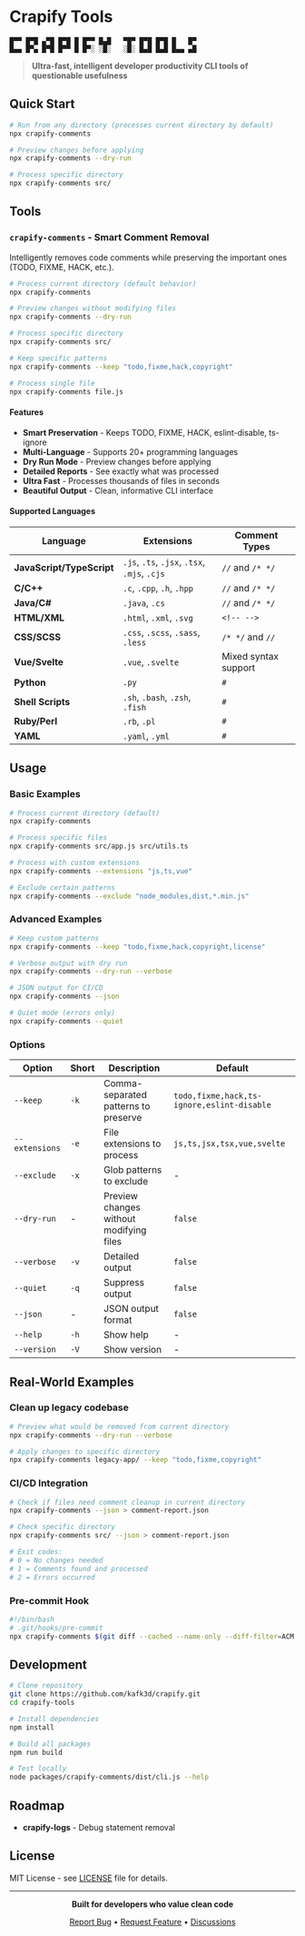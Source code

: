 # Crapify Tools

```
█▀▀ █▀█ ▄▀█ █▀█ █ █▀▀ █▄█   ▀█▀ █▀█ █▀█ █   █▀
█▄▄ █▀▄ █▀█ █▀▀ █ █▀░ ░█░   ░█░ █▄█ █▄█ █▄▄ ▄█
```

> **Ultra-fast, intelligent developer productivity CLI tools of questionable usefulness**

## Quick Start

```bash
# Run from any directory (processes current directory by default)
npx crapify-comments

# Preview changes before applying
npx crapify-comments --dry-run

# Process specific directory
npx crapify-comments src/
```

## Tools

### `crapify-comments` - Smart Comment Removal

Intelligently removes code comments while preserving the important ones (TODO, FIXME, HACK, etc.).

```bash
# Process current directory (default behavior)
npx crapify-comments

# Preview changes without modifying files
npx crapify-comments --dry-run

# Process specific directory
npx crapify-comments src/

# Keep specific patterns
npx crapify-comments --keep "todo,fixme,hack,copyright"

# Process single file
npx crapify-comments file.js
```

#### Features

- **Smart Preservation** - Keeps TODO, FIXME, HACK, eslint-disable, ts-ignore
- **Multi-Language** - Supports 20+ programming languages
- **Dry Run Mode** - Preview changes before applying
- **Detailed Reports** - See exactly what was processed
- **Ultra Fast** - Processes thousands of files in seconds
- **Beautiful Output** - Clean, informative CLI interface

#### Supported Languages

| Language | Extensions | Comment Types |
|----------|------------|---------------|
| **JavaScript/TypeScript** | `.js`, `.ts`, `.jsx`, `.tsx`, `.mjs`, `.cjs` | `//` and `/* */` |
| **C/C++** | `.c`, `.cpp`, `.h`, `.hpp` | `//` and `/* */` |
| **Java/C#** | `.java`, `.cs` | `//` and `/* */` |
| **HTML/XML** | `.html`, `.xml`, `.svg` | `<!-- -->` |
| **CSS/SCSS** | `.css`, `.scss`, `.sass`, `.less` | `/* */` and `//` |
| **Vue/Svelte** | `.vue`, `.svelte` | Mixed syntax support |
| **Python** | `.py` | `#` |
| **Shell Scripts** | `.sh`, `.bash`, `.zsh`, `.fish` | `#` |
| **Ruby/Perl** | `.rb`, `.pl` | `#` |
| **YAML** | `.yaml`, `.yml` | `#` |

## Usage

### Basic Examples

```bash
# Process current directory (default)
npx crapify-comments

# Process specific files
npx crapify-comments src/app.js src/utils.ts

# Process with custom extensions
npx crapify-comments --extensions "js,ts,vue"

# Exclude certain patterns
npx crapify-comments --exclude "node_modules,dist,*.min.js"
```

### Advanced Examples

```bash
# Keep custom patterns
npx crapify-comments --keep "todo,fixme,hack,copyright,license"

# Verbose output with dry run
npx crapify-comments --dry-run --verbose

# JSON output for CI/CD
npx crapify-comments --json

# Quiet mode (errors only)
npx crapify-comments --quiet
```

### Options

| Option | Short | Description | Default |
|--------|-------|-------------|---------|
| `--keep` | `-k` | Comma-separated patterns to preserve | `todo,fixme,hack,ts-ignore,eslint-disable` |
| `--extensions` | `-e` | File extensions to process | `js,ts,jsx,tsx,vue,svelte` |
| `--exclude` | `-x` | Glob patterns to exclude | - |
| `--dry-run` | - | Preview changes without modifying files | `false` |
| `--verbose` | `-v` | Detailed output | `false` |
| `--quiet` | `-q` | Suppress output | `false` |
| `--json` | - | JSON output format | `false` |
| `--help` | `-h` | Show help | - |
| `--version` | `-V` | Show version | - |

## Real-World Examples

### Clean up legacy codebase
```bash
# Preview what would be removed from current directory
npx crapify-comments --dry-run --verbose

# Apply changes to specific directory
npx crapify-comments legacy-app/ --keep "todo,fixme,copyright"
```

### CI/CD Integration
```bash
# Check if files need comment cleanup in current directory
npx crapify-comments --json > comment-report.json

# Check specific directory
npx crapify-comments src/ --json > comment-report.json

# Exit codes:
# 0 = No changes needed
# 1 = Comments found and processed
# 2 = Errors occurred
```

### Pre-commit Hook
```bash
#!/bin/bash
# .git/hooks/pre-commit
npx crapify-comments $(git diff --cached --name-only --diff-filter=ACM | grep -E '\.(js|ts|jsx|tsx)$') --dry-run
```

## Development

```bash
# Clone repository
git clone https://github.com/kafk3d/crapify.git
cd crapify-tools

# Install dependencies
npm install

# Build all packages
npm run build

# Test locally
node packages/crapify-comments/dist/cli.js --help
```

## Roadmap

- **crapify-logs** - Debug statement removal

## License

MIT License - see [LICENSE](LICENSE) file for details.

---

<p align="center">
  <strong>Built for developers who value clean code</strong>
</p>

<p align="center">
  <a href="https://github.com/kafk3d/crapify/issues">Report Bug</a> •
  <a href="https://github.com/kafk3d/crapify/issues">Request Feature</a> •
  <a href="https://github.com/kafk3d/crapify/discussions">Discussions</a>
</p>